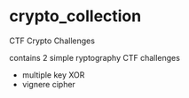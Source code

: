 # crypto_collection
CTF Crypto Challenges

contains 2 simple ryptography CTF challenges
- multiple key XOR
- vignere cipher
